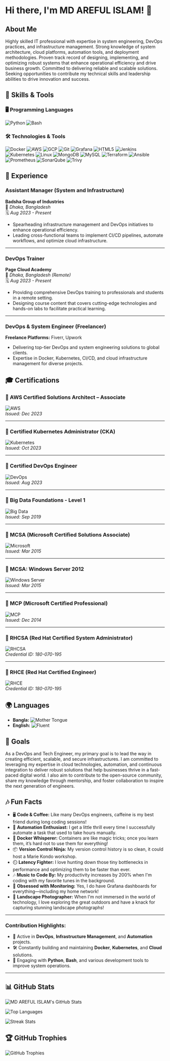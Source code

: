 # Hi there, I'm MD AREFUL ISLAM! 👋

## About Me

Highly skilled IT professional with expertise in system engineering, DevOps practices, and infrastructure management. Strong knowledge of system architecture, cloud platforms, automation tools, and deployment methodologies. Proven track record of designing, implementing, and optimizing robust systems that enhance operational efficiency and drive business growth. Committed to delivering reliable and scalable solutions. Seeking opportunities to contribute my technical skills and leadership abilities to drive innovation and success.

## 🔧 Skills & Tools

### 🖥️ Programming Languages
![Python](https://img.shields.io/badge/-Python-3776AB?logo=python&logoColor=fff&style=for-the-badge)
![Bash](https://img.shields.io/badge/-Bash-4EAA25?logo=gnubash&logoColor=fff&style=for-the-badge)

### 🛠️ Technologies & Tools
![Docker](https://img.shields.io/badge/-Docker-2496ED?logo=docker&logoColor=fff&style=for-the-badge)
![AWS](https://img.shields.io/badge/-AWS-FF9900?logo=amazonaws&logoColor=fff&style=for-the-badge)
![GCP](https://img.shields.io/badge/-GCP-4285F4?logo=googlecloud&logoColor=fff&style=for-the-badge)
![Git](https://img.shields.io/badge/-Git-F05032?logo=git&logoColor=fff&style=for-the-badge)
![Grafana](https://img.shields.io/badge/-Grafana-F46800?logo=grafana&logoColor=fff&style=for-the-badge)
![HTML5](https://img.shields.io/badge/-HTML5-E34F26?logo=html5&logoColor=fff&style=for-the-badge)
![Jenkins](https://img.shields.io/badge/-Jenkins-D24939?logo=jenkins&logoColor=fff&style=for-the-badge)
![Kubernetes](https://img.shields.io/badge/-Kubernetes-326CE5?logo=kubernetes&logoColor=fff&style=for-the-badge)
![Linux](https://img.shields.io/badge/-Linux-FCC624?logo=linux&logoColor=000&style=for-the-badge)
![MongoDB](https://img.shields.io/badge/-MongoDB-47A248?logo=mongodb&logoColor=fff&style=for-the-badge)
![MySQL](https://img.shields.io/badge/-MySQL-4479A1?logo=mysql&logoColor=fff&style=for-the-badge)
![Terraform](https://img.shields.io/badge/-Terraform-623CE4?logo=terraform&logoColor=fff&style=for-the-badge)
![Ansible](https://img.shields.io/badge/-Ansible-EE0000?logo=ansible&logoColor=fff&style=for-the-badge)
![Prometheus](https://img.shields.io/badge/-Prometheus-E6522C?logo=prometheus&logoColor=fff&style=for-the-badge)
![SonarQube](https://img.shields.io/badge/-SonarQube-4E9BCD?logo=sonarqube&logoColor=fff&style=for-the-badge)
![Trivy](https://img.shields.io/badge/-Trivy-EE2326?logo=trivy&logoColor=fff&style=for-the-badge)


## 💼 Experience

### Assistant Manager (System and Infrastructure)
**Badsha Group of Industries**  
📍 *Dhaka, Bangladesh*  
🗓️ *Aug 2023 - Present*  
- Spearheading infrastructure management and DevOps initiatives to enhance operational efficiency.
- Leading cross-functional teams to implement CI/CD pipelines, automate workflows, and optimize cloud infrastructure.

---

### DevOps Trainer  
**Page Cloud Academy**  
📍 *Dhaka, Bangladesh (Remote)*  
🗓️ *Aug 2023 - Present*  
- Providing comprehensive DevOps training to professionals and students in a remote setting.
- Designing course content that covers cutting-edge technologies and hands-on labs to facilitate practical learning.

---

### DevOps & System Engineer (Freelancer)  
**Freelance Platforms:** Fiverr, Upwork  
- Delivering top-tier DevOps and system engineering solutions to global clients.
- Expertise in Docker, Kubernetes, CI/CD, and cloud infrastructure management for diverse projects.

## 🎓 Certifications

### 🏅 AWS Certified Solutions Architect – Associate  
![AWS](https://img.shields.io/badge/AWS-Certified-orange?style=flat-square&logo=amazon-aws&logoColor=white)  
*Issued: Dec 2023*  

---

### 🏅 Certified Kubernetes Administrator (CKA)  
![Kubernetes](https://img.shields.io/badge/Kubernetes-Administrator-326CE5?style=flat-square&logo=kubernetes&logoColor=white)  
*Issued: Oct 2023*  

---

### 🏅 Certified DevOps Engineer  
![DevOps](https://img.shields.io/badge/Certified-DevOps%20Engineer-green?style=flat-square&logo=devops&logoColor=white)  
*Issued: Aug 2023*  

---

### 🏅 Big Data Foundations - Level 1  
![Big Data](https://img.shields.io/badge/Big%20Data-Foundations-blue?style=flat-square&logo=bigdata&logoColor=white)  
*Issued: Sep 2019*  

---

### 🏅 MCSA (Microsoft Certified Solutions Associate)  
![Microsoft](https://img.shields.io/badge/Microsoft-MCSA-0078D4?style=flat-square&logo=microsoft&logoColor=white)  
*Issued: Mar 2015*  

---

### 🏅 MCSA: Windows Server 2012  
![Windows Server](https://img.shields.io/badge/Windows-Server%202012-0078D4?style=flat-square&logo=windows&logoColor=white)  
*Issued: Mar 2015*  

---

### 🏅 MCP (Microsoft Certified Professional)  
![MCP](https://img.shields.io/badge/Microsoft-MCP-0078D4?style=flat-square&logo=microsoft&logoColor=white)  
*Issued: Dec 2014*  

---

### 🏅 RHCSA (Red Hat Certified System Administrator)  
![RHCSA](https://img.shields.io/badge/Red%20Hat-RHCSA-EE0000?style=flat-square&logo=redhat&logoColor=white)  
*Credential ID: 180-070-195*  

---

### 🏅 RHCE (Red Hat Certified Engineer)  
![RHCE](https://img.shields.io/badge/Red%20Hat-RHCE-EE0000?style=flat-square&logo=redhat&logoColor=white)  
*Credential ID: 180-070-195* 

## 🌍 Languages

- **Bangla:** ![Mother Tongue](https://img.shields.io/badge/Mother%20Tongue-blue?style=flat-square)
- **English:** ![Fluent](https://img.shields.io/badge/Fluent-green?style=flat-square)

## 🎯 Goals

As a DevOps and Tech Engineer, my primary goal is to lead the way in creating efficient, scalable, and secure infrastructures. I am committed to leveraging my expertise in cloud technologies, automation, and continuous integration to deliver robust solutions that help businesses thrive in a fast-paced digital world. I also aim to contribute to the open-source community, share my knowledge through mentorship, and foster collaboration to inspire the next generation of engineers.


## 🎶 Fun Facts

- 🖥️ **Code & Coffee:** Like many DevOps engineers, caffeine is my best friend during long coding sessions!
- 🚀 **Automation Enthusiast:** I get a little thrill every time I successfully automate a task that used to take hours manually.
- 🐳 **Docker Whisperer:** Containers are like magic tricks; once you learn them, it’s hard not to use them for everything!
- 📦 **Version Control Ninja:** My version control history is so clean, it could host a Marie Kondo workshop.
- ⏲️ **Latency Fighter:** I love hunting down those tiny bottlenecks in performance and optimizing them to be faster than ever.
- 🎶 **Music to Code By:** My productivity increases by 200% when I'm coding with my favorite tunes in the background.
- 🎯 **Obsessed with Monitoring:** Yes, I do have Grafana dashboards for everything—including my home network!
- 📸 **Landscape Photographer:** When I'm not immersed in the world of technology, I love exploring the great outdoors and have a knack for capturing stunning landscape photographs!

---

### Contribution Highlights:
- 🌟 Active in **DevOps**, **Infrastructure Management**, and **Automation** projects.
- 🛠️ Constantly building and maintaining **Docker**, **Kubernetes**, and **Cloud** solutions.
- 🔧 Engaging with **Python**, **Bash**, and various development tools to improve system operations.

---

## 📊 GitHub Stats

![MD AREFUL ISLAM's GitHub Stats](https://github-readme-stats.vercel.app/api?username=arifislam007&show_icons=true&theme=radical)

![Top Languages](https://github-readme-stats.vercel.app/api/top-langs/?username=arifislam007&layout=compact&theme=radical)

![Streak Stats](https://github-readme-streak-stats.herokuapp.com/?user=arifislam007&theme=radical)

## 🏆 GitHub Trophies

![GitHub Trophies](https://github-profile-trophy.vercel.app/?username=arifislam007&theme=radical)






